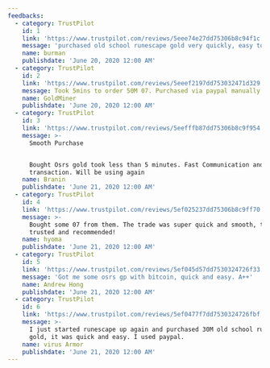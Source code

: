 ```yaml
---
feedbacks:
  - category: TrustPilot
    id: 1
    link: 'https://www.trustpilot.com/reviews/5eee74e27dd75306b8c94f1c'
    message: 'purchased old school runescape gold very quickly, easy to deal with'
    name: burman
    publishdate: 'June 20, 2020 12:00 AM'
  - category: TrustPilot
    id: 2
    link: 'https://www.trustpilot.com/reviews/5eeef2197dd753032471d329'
    message: Took 5mins to order 50M 07. Purchased via paypal manually.
    name: GoldMiner
    publishdate: 'June 20, 2020 12:00 AM'
  - category: TrustPilot
    id: 3
    link: 'https://www.trustpilot.com/reviews/5eefffb87dd75306b8c9f954'
    message: >-
      Smooth Purchase


      Bought Osrs gold took less than 5 minutes. Fast Communication and smooth
      transaction. Will be using again
    name: Branin
    publishdate: 'June 21, 2020 12:00 AM'
  - category: TrustPilot
    id: 4
    link: 'https://www.trustpilot.com/reviews/5ef025237dd75306b8c9ff70'
    message: >-
      Bought some 07 from them. The trade was super quick and smooth, totally
      trusted and recommended!
    name: hyoma
    publishdate: 'June 21, 2020 12:00 AM'
  - category: TrustPilot
    id: 5
    link: 'https://www.trustpilot.com/reviews/5ef045d57dd7530324726f33'
    message: 'Got me some osrs gp with bitcoin, quick and easy. A++'
    name: Andrew Hong
    publishdate: 'June 21, 2020 12:00 AM'
  - category: TrustPilot
    id: 6
    link: 'https://www.trustpilot.com/reviews/5ef0477f7dd7530324726fbf'
    message: >-
      I just started runescape up again and purchased 30M old school runescape
      gold, it was quick and easy. I used paypal.
    name: virus Armor
    publishdate: 'June 21, 2020 12:00 AM'
---
```


